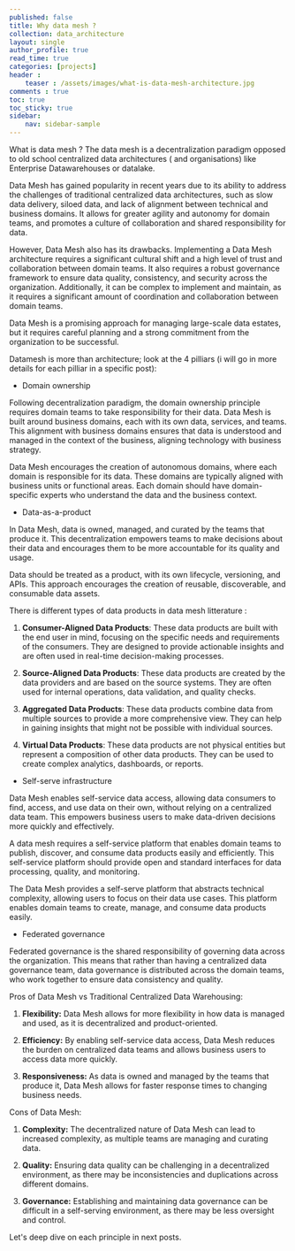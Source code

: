 ```yaml
---
published: false
title: Why data mesh ?
collection: data_architecture
layout: single
author_profile: true
read_time: true
categories: [projects]
header :
    teaser : /assets/images/what-is-data-mesh-architecture.jpg
comments : true
toc: true
toc_sticky: true
sidebar:
    nav: sidebar-sample
---
```



What is data mesh ? 
The data mesh is a decentralization paradigm opposed to old school centralized data architectures ( and organisations) like Enterprise Datawarehouses or datalake.

Data Mesh has gained popularity in recent years due to its ability to address the challenges of traditional centralized data architectures, such as slow data delivery, siloed data, and lack of alignment between technical and business domains. It allows for greater agility and autonomy for domain teams, and promotes a culture of collaboration and shared responsibility for data.

However, Data Mesh also has its drawbacks. Implementing a Data Mesh architecture requires a significant cultural shift and a high level of trust and collaboration between domain teams. It also requires a robust governance framework to ensure data quality, consistency, and security across the organization. Additionally, it can be complex to implement and maintain, as it requires a significant amount of coordination and collaboration between domain teams.

Data Mesh is a promising approach for managing large-scale data estates, but it requires careful planning and a strong commitment from the organization to be successful.

Datamesh is more than architecture; look at the 4 pilliars (i will go in more details for each pilliar in a specific post):

- Domain ownership

Following decentralization paradigm, the domain ownership principle requires domain teams to take responsibility for their data. Data Mesh is built around business domains, each with its own data, services, and teams. This alignment with business domains ensures that data is understood and managed in the context of the business, aligning technology with business strategy.

Data Mesh encourages the creation of autonomous domains, where each domain is responsible for its data. These domains are typically aligned with business units or functional areas. Each domain should have domain-specific experts who understand the data and the business context.

- Data-as-a-product

In Data Mesh, data is owned, managed, and curated by the teams that produce it. This decentralization empowers teams to make decisions about their data and encourages them to be more accountable for its quality and usage.

Data should be treated as a product, with its own lifecycle, versioning, and APIs. This approach encourages the creation of reusable, discoverable, and consumable data assets.

There is different types of data products in data mesh litterature :

1. **Consumer-Aligned Data Products**: These data products are built with the end user in mind, focusing on the specific needs and requirements of the consumers. They are designed to provide actionable insights and are often used in real-time decision-making processes.

2. **Source-Aligned Data Products**: These data products are created by the data providers and are based on the source systems. They are often used for internal operations, data validation, and quality checks.

3. **Aggregated Data Products**: These data products combine data from multiple sources to provide a more comprehensive view. They can help in gaining insights that might not be possible with individual sources.

4. **Virtual Data Products**: These data products are not physical entities but represent a composition of other data products. They can be used to create complex analytics, dashboards, or reports.


- Self-serve infrastructure

Data Mesh enables self-service data access, allowing data consumers to find, access, and use data on their own, without relying on a centralized data team. This empowers business users to make data-driven decisions more quickly and effectively.

A data mesh requires a self-service platform that enables domain teams to publish, discover, and consume data products easily and efficiently. This self-service platform should provide open and standard interfaces for data processing, quality, and monitoring.

The Data Mesh provides a self-serve platform that abstracts technical complexity, allowing users to focus on their data use cases. This platform enables domain teams to create, manage, and consume data products easily.

- Federated governance

Federated governance is the shared responsibility of governing data across the organization. This means that rather than having a centralized data governance team, data governance is distributed across the domain teams, who work together to ensure data consistency and quality.


Pros of Data Mesh vs Traditional Centralized Data Warehousing:

1. **Flexibility:** Data Mesh allows for more flexibility in how data is managed and used, as it is decentralized and product-oriented.

2. **Efficiency:** By enabling self-service data access, Data Mesh reduces the burden on centralized data teams and allows business users to access data more quickly.

3. **Responsiveness:** As data is owned and managed by the teams that produce it, Data Mesh allows for faster response times to changing business needs.

Cons of Data Mesh:

1. **Complexity:** The decentralized nature of Data Mesh can lead to increased complexity, as multiple teams are managing and curating data.

2. **Quality:** Ensuring data quality can be challenging in a decentralized environment, as there may be inconsistencies and duplications across different domains.

3. **Governance:** Establishing and maintaining data governance can be difficult in a self-serving environment, as there may be less oversight and control.

Let's deep dive on each principle in next posts.


